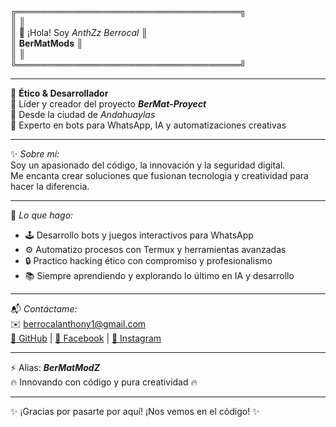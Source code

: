 ╔════════════════════════════════════╗  
║                                    ║  
║      👋 ¡Hola! Soy *AnthZz Berrocal*      ║  
║              **BerMatMods**          ║  
║                                    ║  
╚════════════════════════════════════╝  

---

🚀 **Ético & Desarrollador**  
🎯 Líder y creador del proyecto ***BerMat-Proyect***  
📍 Desde la ciudad de *Andahuaylas*  
🤖 Experto en bots para WhatsApp, IA y automatizaciones creativas  

---

✨ _Sobre mí:_  
Soy un apasionado del código, la innovación y la seguridad digital.  
Me encanta crear soluciones que fusionan tecnología y creatividad para hacer la diferencia.  

---

💼 _Lo que hago:_  
- 🕹️ Desarrollo bots y juegos interactivos para WhatsApp  
- ⚙️ Automatizo procesos con Termux y herramientas avanzadas  
- 🔒 Practico hacking ético con compromiso y profesionalismo  
- 📚 Siempre aprendiendo y explorando lo último en IA y desarrollo  

---

📬 _Contáctame:_  
✉️ berrocalanthony1@gmail.com  
[🐙 GitHub](https://github.com/BerMatMods) | [📘 Facebook](https://www.facebook.com/AnthZzBerrocal) | [📸 Instagram](https://www.instagram.com/anthz_berrocal)  

---

⚡ Alias: ***BerMatModZ***  
🔥 Innovando con código y pura creatividad 🔥  

---

✨ ¡Gracias por pasarte por aquí! ¡Nos vemos en el código! ✨
